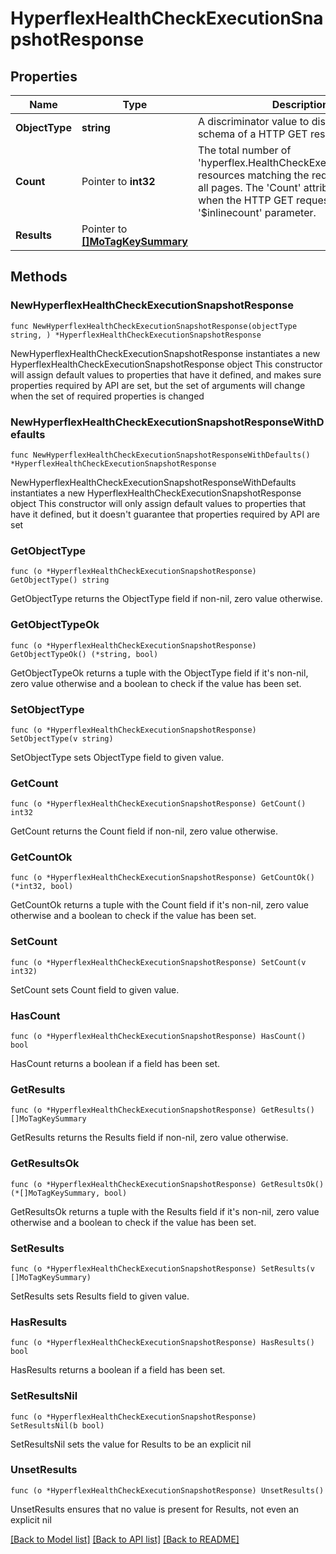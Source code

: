 # HyperflexHealthCheckExecutionSnapshotResponse

## Properties

Name | Type | Description | Notes
------------ | ------------- | ------------- | -------------
**ObjectType** | **string** | A discriminator value to disambiguate the schema of a HTTP GET response body. | 
**Count** | Pointer to **int32** | The total number of &#39;hyperflex.HealthCheckExecutionSnapshot&#39; resources matching the request, accross all pages. The &#39;Count&#39; attribute is included when the HTTP GET request includes the &#39;$inlinecount&#39; parameter. | [optional] 
**Results** | Pointer to [**[]MoTagKeySummary**](MoTagKeySummary.md) |  | [optional] 

## Methods

### NewHyperflexHealthCheckExecutionSnapshotResponse

`func NewHyperflexHealthCheckExecutionSnapshotResponse(objectType string, ) *HyperflexHealthCheckExecutionSnapshotResponse`

NewHyperflexHealthCheckExecutionSnapshotResponse instantiates a new HyperflexHealthCheckExecutionSnapshotResponse object
This constructor will assign default values to properties that have it defined,
and makes sure properties required by API are set, but the set of arguments
will change when the set of required properties is changed

### NewHyperflexHealthCheckExecutionSnapshotResponseWithDefaults

`func NewHyperflexHealthCheckExecutionSnapshotResponseWithDefaults() *HyperflexHealthCheckExecutionSnapshotResponse`

NewHyperflexHealthCheckExecutionSnapshotResponseWithDefaults instantiates a new HyperflexHealthCheckExecutionSnapshotResponse object
This constructor will only assign default values to properties that have it defined,
but it doesn't guarantee that properties required by API are set

### GetObjectType

`func (o *HyperflexHealthCheckExecutionSnapshotResponse) GetObjectType() string`

GetObjectType returns the ObjectType field if non-nil, zero value otherwise.

### GetObjectTypeOk

`func (o *HyperflexHealthCheckExecutionSnapshotResponse) GetObjectTypeOk() (*string, bool)`

GetObjectTypeOk returns a tuple with the ObjectType field if it's non-nil, zero value otherwise
and a boolean to check if the value has been set.

### SetObjectType

`func (o *HyperflexHealthCheckExecutionSnapshotResponse) SetObjectType(v string)`

SetObjectType sets ObjectType field to given value.


### GetCount

`func (o *HyperflexHealthCheckExecutionSnapshotResponse) GetCount() int32`

GetCount returns the Count field if non-nil, zero value otherwise.

### GetCountOk

`func (o *HyperflexHealthCheckExecutionSnapshotResponse) GetCountOk() (*int32, bool)`

GetCountOk returns a tuple with the Count field if it's non-nil, zero value otherwise
and a boolean to check if the value has been set.

### SetCount

`func (o *HyperflexHealthCheckExecutionSnapshotResponse) SetCount(v int32)`

SetCount sets Count field to given value.

### HasCount

`func (o *HyperflexHealthCheckExecutionSnapshotResponse) HasCount() bool`

HasCount returns a boolean if a field has been set.

### GetResults

`func (o *HyperflexHealthCheckExecutionSnapshotResponse) GetResults() []MoTagKeySummary`

GetResults returns the Results field if non-nil, zero value otherwise.

### GetResultsOk

`func (o *HyperflexHealthCheckExecutionSnapshotResponse) GetResultsOk() (*[]MoTagKeySummary, bool)`

GetResultsOk returns a tuple with the Results field if it's non-nil, zero value otherwise
and a boolean to check if the value has been set.

### SetResults

`func (o *HyperflexHealthCheckExecutionSnapshotResponse) SetResults(v []MoTagKeySummary)`

SetResults sets Results field to given value.

### HasResults

`func (o *HyperflexHealthCheckExecutionSnapshotResponse) HasResults() bool`

HasResults returns a boolean if a field has been set.

### SetResultsNil

`func (o *HyperflexHealthCheckExecutionSnapshotResponse) SetResultsNil(b bool)`

 SetResultsNil sets the value for Results to be an explicit nil

### UnsetResults
`func (o *HyperflexHealthCheckExecutionSnapshotResponse) UnsetResults()`

UnsetResults ensures that no value is present for Results, not even an explicit nil

[[Back to Model list]](../README.md#documentation-for-models) [[Back to API list]](../README.md#documentation-for-api-endpoints) [[Back to README]](../README.md)


